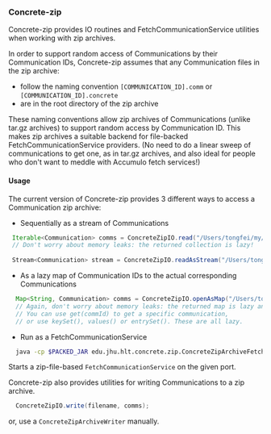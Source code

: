 ### Concrete-zip

Concrete-zip provides IO routines and FetchCommunicationService utilities
when working with zip archives.

In order to support random access of Communications by their
Communication IDs, Concrete-zip assumes that any Communication files
in the zip archive:

- follow the naming convention `[COMMUNICATION_ID].comm` or
  `[COMMUNICATION_ID].concrete`
- are in the root directory of the zip archive

These naming conventions allow zip archives of Communications (unlike
tar.gz archives) to support random access by Communication ID.
This makes zip archives a suitable backend for file-backed
FetchCommunicationService providers. (No need to do a linear sweep of
communications to get one, as in tar.gz archives, and also ideal for 
people who don't want to meddle with Accumulo fetch services!)

#### Usage

The current version of Concrete-zip provides 3 different ways to access
a Communication zip archive:

* Sequentially as a stream of Communications

```java
 Iterable<Communication> comms = ConcreteZipIO.read("/Users/tongfei/my/data/LDC2014E13filtered/test.zip")
 // Don't worry about memory leaks: the returned collection is lazy!
 
 Stream<Communication> stream = ConcreteZipIO.readAsStream("/Users/tongfei/my/data/LDC2014E13filtered/test.zip")
```

* As a lazy map of Communication IDs to the actual corresponding Communications

```java
  Map<String, Communication> comms = ConcreteZipIO.openAsMap("/Users/tongfei/my/data/LDC2014E13filtered/test.zip")
  // Again, don't worry about memory leaks: the returned map is lazy and immutable.
  // You can use get(commId) to get a specific communication, 
  // or use keySet(), values() or entrySet(). These are all lazy.
```

* Run as a FetchCommunicationService

```sh
  java -cp $PACKED_JAR edu.jhu.hlt.concrete.zip.ConcreteZipArchiveFetchServiceLauncher $PATH_TO_ZIP $PORT
```
Starts a zip-file-based `FetchCommunicationService` on the given port.

Concrete-zip also provides utilities for writing Communications to a zip
archive.

```java
  ConcreteZipIO.write(filename, comms);
```
or, use a `ConcreteZipArchiveWriter` manually.

